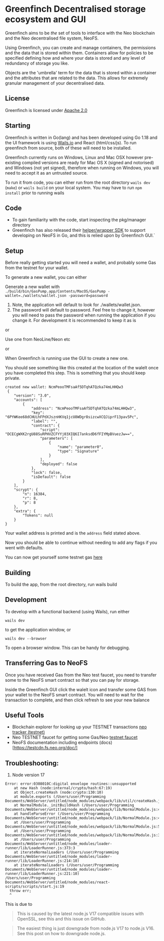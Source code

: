 # Greenfinch Decentralised storage ecosystem and GUI

Greenfinch aims to be _the_ set of tools to interface with the Neo blockchain and the Neo decentralised file system, NeoFS.

Using Greenfinch, you can create and manage containers, the permissions and the data that is stored within them. Containers allow for policies to be specified defining how and where your data is stored and any level of redundancy of storage you like.

Objects are the 'umbrella' term for the data that is stored within a container and the attributes that are related to the data. This allows for extremely granular management of your decentralised data.

## License

Greenfinch is licensed under [Apache 2.0](/License)

## Starting

Greenfinch is written in Go(lang) and has been developed using Go 1.18 and the UI framework is using [Wails.io](https://wails.io/) and React (html/css/js). To run greenfinch from source, both of these will need to be installed.

Greenfinch currently runs on Windows, Linux and Mac OSX however pre-existing compiled versions are ready for Mac OS X (signed and notorised) and Windows (not yet signed), therefore when running on Windows, you will need to accept it as an untrusted source.

To run it from code, you can either run from the root directory `wails dev` (`make`) or `wails build` on your local system. You may have to run `npm install` prior to running wails

## Code

* To gain familiarity with the code, start inspecting the pkg/manager directory
* Greenfinch has also released their [helper/wrapper SDK](https://github.com/configwizard/gaspump-api) to support developing on NeoFS in Go, and this is relied upon by Greenfinch GUI.`

## Setup

Before really getting started you will need a wallet, and probably some Gas from the testnet for your wallet.

To generate a new wallet, you can either

Generate a new wallet with `./build/bin/GasPump.app/Contents/MacOS/GasPump -wallet=./wallets/wallet.json -password=password`
   1. Note, the application will default to look for ./wallets/wallet.json.
   2. The password will default to password. Feel free to change it, however you will need to pass the password when running the application if you change it. For development it is recommended to keep it as is

or 

Use one from NeoLine/Neon etc

or 

When Greenfinch is running use the GUI to create a new one.

You should see something like this created at the location of the walelt once you have completed this step. This is something that you should keep private.

```shell
created new wallet: NcmPeooTMFsaAf5DTqhATQzka74mLHHQw3
 {
    "version": "3.0",
    "accounts": [
        {
            "address": "NcmPeooTMFsaAf5DTqhATQzka74mLHHQw3",
            "key": "6PYWKee68dCHUihFPdXJsznHKVq1jcU8WDgr8sizcwXCQJiprF13pav5Pc",
            "label": "",
            "contract": {
                "script": "DCECgWXK2rgU88SuRPHVZCFYYj03XIQ6I7anksdD6fFIYMpBVuezJw==",
                "parameters": [
                    {
                        "name": "parameter0",
                        "type": "Signature"
                    }
                ],
                "deployed": false
            },
            "lock": false,
            "isDefault": false
        }
    ],
    "scrypt": {
        "n": 16384,
        "r": 8,
        "p": 8
    },
    "extra": {
        "Tokens": null
    }
}
```
Your wallet address is printed and is the `address` field stated above.

Now you should be able to continue without needing to add any flags if you went with defaults.

You can now get yourself some testnet gas [here](https://neowish.ngd.network/#/) 

## Building

To build the app, from the root directory, run wails build

## Development

To develop with a functional backend (using Wails), run either 

```shell
wails dev
```

to get the application window, or

```shell
wails dev --browser
```
To open a browser window. This can be handy for debugging.

## Transferring Gas to NeoFS

Once you have received Gas from the Neo test faucet, you need to transfer some to the NeoFS smart contract so that you can pay for storage.

Inside the Greenfinch GUI click the walelt icon and transfer some GAS from your wallet to the NeoFS smart contract. You will need to wait for the transaction to complete, and then click refresh to see your new balance


## Useful Tools

* Blockchain explorer for looking up your TESTNET transactions [neo tracker (testnet)](https://testnet.neotracker.io/)
* Neo TESTNET faucet for getting some Gas/Neo [testnet faucet](https://neowish.ngd.network/)
* NeoFS documentation including endpoints (docs)[https://testcdn.fs.neo.org/doc/]


## Troubleshooting:

1. Node version 17

```shell
Error: error:0308010C:digital envelope routines::unsupported
    at new Hash (node:internal/crypto/hash:67:19)
    at Object.createHash (node:crypto:130:10)
    at module.exports (/Users/user/Programming Documents/WebServer/untitled/node_modules/webpack/lib/util/createHash.js:135:53)
    at NormalModule._initBuildHash (/Users/user/Programming Documents/WebServer/untitled/node_modules/webpack/lib/NormalModule.js:417:16)
    at handleParseError (/Users/user/Programming Documents/WebServer/untitled/node_modules/webpack/lib/NormalModule.js:471:10)
    at /Users/user/Programming Documents/WebServer/untitled/node_modules/webpack/lib/NormalModule.js:503:5
    at /Users/user/Programming Documents/WebServer/untitled/node_modules/webpack/lib/NormalModule.js:358:12
    at /Users/user/Programming Documents/WebServer/untitled/node_modules/loader-runner/lib/LoaderRunner.js:373:3
    at iterateNormalLoaders (/Users/user/Programming Documents/WebServer/untitled/node_modules/loader-runner/lib/LoaderRunner.js:214:10)
    at iterateNormalLoaders (/Users/user/Programming Documents/WebServer/untitled/node_modules/loader-runner/lib/LoaderRunner.js:221:10)
/Users/user/Programming Documents/WebServer/untitled/node_modules/react-scripts/scripts/start.js:19
  throw err;
  ^
```

This is due to
> This is caused by the latest node.js V17 compatible issues with OpenSSL, see this and this issue on GitHub.

> The easiest thing is just downgrade from node.js V17 to node.js V16. See this post on how to downgrade node.js.
